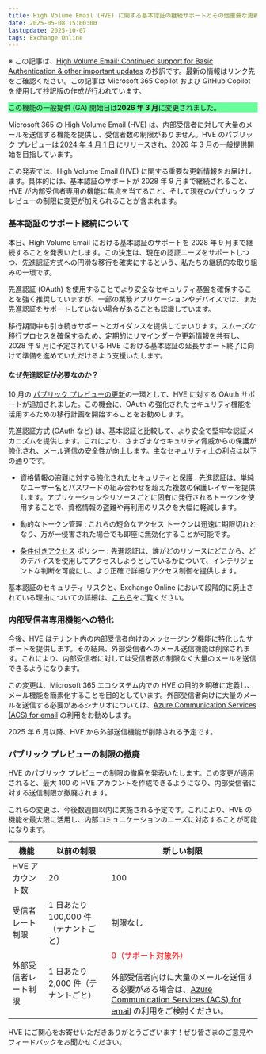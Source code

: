 ```yaml
---
title: High Volume Email (HVE) に関する基本認証の継続サポートとその他重要な更新情報
date: 2025-05-08 15:00:00
lastupdate: 2025-10-07
tags: Exchange Online
---
```


※ この記事は、[High Volume Email: Continued support for Basic Authentication & other important updates](https://techcommunity.microsoft.com/blog/exchange/high-volume-email-continued-support-for-basic-authentication--other-important-up/4411197) の抄訳です。最新の情報はリンク先をご確認ください。この記事は Microsoft 365 Copilot および GitHub Copilot を使用して抄訳版の作成が行われています。

<p style="background: #66FF99">この機能の一般提供 (GA) 開始日は<strong>2026 年 3 月</strong>に変更されました。</p>

Microsoft 365 の High Volume Email (HVE) は、内部受信者に対して大量のメールを送信する機能を提供し、受信者数の制限がありません。HVE のパブリック プレビューは [2024 年 4 月 1 日](https://techcommunity.microsoft.com/t5/exchange-team-blog/public-preview-high-volume-email-for-microsoft-365/ba-p/4102271) にリリースされ、2026 年 3 月の一般提供開始を目指しています。

この発表では、High Volume Email (HVE) に関する重要な更新情報をお届けします。具体的には、基本認証のサポートが 2028 年 9 月まで継続されること、HVE が内部受信者専用の機能に焦点を当てること、そして現在のパブリック プレビューの制限に変更が加えられることが含まれます。

### 基本認証のサポート継続について

本日、High Volume Email における基本認証のサポートを 2028 年 9 月まで継続することを発表いたします。この決定は、現在の認証ニーズをサポートしつつ、先進認証方式への円滑な移行を確実にするという、私たちの継続的な取り組みの一環です。

先進認証 (OAuth) を使用することでより安全なセキュリティ基盤を確保することを強く推奨していますが、一部の業務アプリケーションやデバイスでは、まだ先進認証をサポートしていない場合があることも認識しています。

移行期間中も引き続きサポートとガイダンスを提供してまいります。スムーズな移行プロセスを確保するため、定期的にリマインダーや更新情報を共有し、2028 年 9 月に予定されている HVE における基本認証の延長サポート終了に向けて準備を進めていただけるよう支援いたします。

#### なぜ先進認証が必要なのか？

10 月の [パブリック プレビューの更新](https://techcommunity.microsoft.com/blog/exchange/updates-to-high-volume-email-hve-public-preview/4266563)の一環として、HVE に対する OAuth サポートが追加されました。この機会に、OAuth の強化されたセキュリティ機能を活用するための移行計画を開始することをお勧めします。

先進認証方式 (OAuth など) は、基本認証と比較して、より安全で堅牢な認証メカニズムを提供します。これにより、さまざまなセキュリティ脅威からの保護が強化され、メール通信の安全性が向上します。主なセキュリティ上の利点は以下の通りです。

- 資格情報の盗難に対する強化されたセキュリティと保護 : 先進認証は、単純なユーザー名とパスワードの組み合わせを超えた複数の保護レイヤーを提供します。アプリケーションやリソースごとに固有に発行されるトークンを使用することで、資格情報の盗難や再利用のリスクを大幅に軽減します。

- 動的なトークン管理 : これらの短命なアクセス トークンは迅速に期限切れとなり、万が一侵害された場合でも即座に無効化することが可能です。

- [条件付きアクセス](https://learn.microsoft.com/entra/identity/conditional-access/overview) ポリシー : 先進認証は、誰がどのリソースにどこから、どのデバイスを使用してアクセスしようとしているかについて、インテリジェントな判断を可能にし、より正確で詳細なアクセス制御を提供します。

基本認証のセキュリティ リスクと、Exchange Online において段階的に廃止されている理由についての詳細は、[こちら](https://learn.microsoft.com/exchange/clients-and-mobile-in-exchange-online/deprecation-of-basic-authentication-exchange-online)をご覧ください。

### 内部受信者専用機能への特化

今後、HVE はテナント内の内部受信者向けのメッセージング機能に特化したサポートを提供します。その結果、外部受信者へのメール送信機能は削除されます。これにより、内部受信者に対しては受信者数の制限なく大量のメールを送信できるようになります。

この変更は、Microsoft 365 エコシステム内での HVE の目的を明確に定義し、メール機能を簡素化することを目的としています。外部受信者向けに大量のメールを送信する必要があるシナリオについては、[Azure Communication Services (ACS) for email](https://learn.microsoft.com/azure/communication-services/concepts/email/email-overview) の利用をお勧めします。

2025 年 6 月以降、HVE から外部送信機能が削除される予定です。

### パブリック プレビューの制限の撤廃

HVE のパブリック プレビューの制限の撤廃を発表いたします。この変更が適用されると、最大 100 の HVE アカウントを作成できるようになり、内部受信者に対する送信制限が撤廃されます。

これらの変更は、今後数週間以内に実施される予定です。これにより、HVE の機能を最大限に活用し、内部コミュニケーションのニーズに対応することが可能になります。

| **機能** | **以前の制限** | **新しい制限** |
| --- | --- | --- |
| HVE アカウント数 | 20 | 100 |
| 受信者レート制限 | 1 日あたり 100,000 件（テナントごと） | 制限なし |
| 外部受信者レート制限 | 1 日あたり 2,000 件（テナントごと） | <span style="color:red">0（サポート対象外）</span> <br><br>外部受信者向けに大量のメールを送信する必要がある場合は、[Azure Communication Services (ACS) for email](https://learn.microsoft.com/azure/communication-services/concepts/email/email-overview) の利用をご検討ください。 |

HVE にご関心をお寄せいただきありがとうございます！ぜひ皆さまのご意見やフィードバックをお聞かせください。
